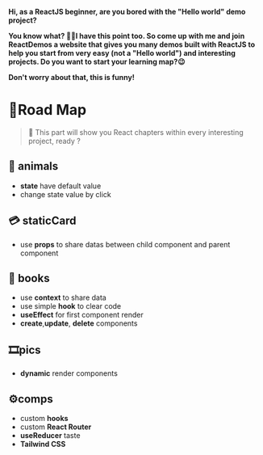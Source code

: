 **Hi, as a ReactJS beginner, are you bored with the "Hello world" demo project?**

**You know what? 🤦‍♀️I have this point too. So come up with me and join ReactDemos a website that gives you many demos built with ReactJS to help you start from very easy (not a "Hello world") and interesting projects. Do you want to start your learning map?😉**

**Don't worry about that, this is funny!**

# 🎯Road Map 

>🧵 This part will show you React chapters  within every interesting project, ready ?
## 🧸 animals  

* **state** have default value
* change state value by click
## 💳 staticCard 

* use **props** to share datas between child component and parent component
## 📖 books

* use **context** to share data
* use simple **hook** to clear code
* **useEffect** for first component render
* **create**,**update**, **delete** components 
## 🎞pics

* **dynamic** render components

## ⚙comps

* custom **hooks**
* custom **React Router**
* **useReducer** taste
* **Tailwind CSS**
